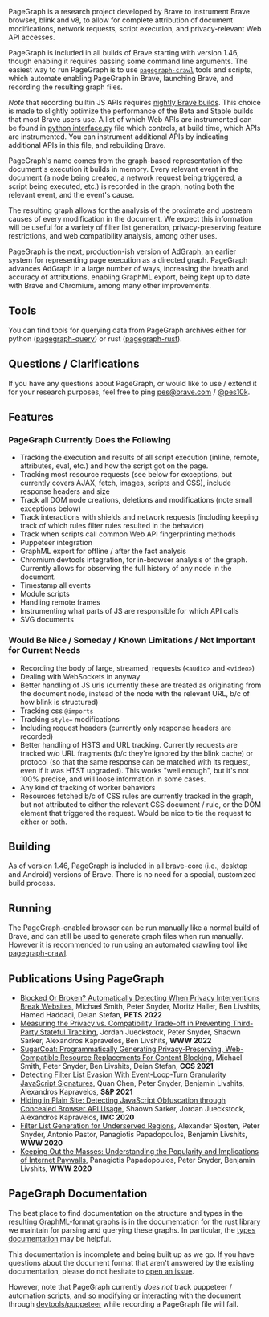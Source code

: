 PageGraph is a research project developed by Brave to instrument Brave browser, blink and v8, to allow for complete attribution of document modifications, network requests, script execution, and privacy-relevant Web API accesses.

PageGraph is included in all builds of Brave starting with version 1.46, though enabling it requires passing some command line arguments. The easiest way to run PageGraph is to use [`pagegraph-crawl`](https://github.com/brave-experiments/pagegraph-crawl/) tools and scripts, which automate enabling PageGraph in Brave, launching Brave, and recording the resulting graph files.

*Note* that recording builtin JS APIs requires [nightly Brave builds](https://brave.com/download-nightly/). This choice is made to slightly optimize the performance of the Beta and Stable builds that most Brave users use. A list of which Web APIs are instrumented can be found in [python interface.py](https://github.com/brave/brave-core/blob/master/chromium_src/third_party/blink/renderer/bindings/scripts/bind_gen/interface.py#L32) file which controls, at build time, which APIs are instrumented. You can instrument additional APIs by indicating additional APIs in this file, and rebuilding Brave.

PageGraph's name comes from the graph-based representation of the document's execution it builds in memory.  Every relevant event in the document (a node being created, a network request being triggered, a script being executed, etc.) is recorded in the graph, noting both the relevant event, and the event's cause.

The resulting graph allows for the analysis of the proximate and upstream causes of every modification in the document. We expect this information will be useful for a variety of filter list generation, privacy-preserving feature restrictions, and web compatibility analysis, among other uses.

PageGraph is the next, production-ish version of [AdGraph](https://arxiv.org/abs/1805.09155), an earlier system for representing page execution as a directed graph.  PageGraph advances AdGraph in a large number of ways, increasing the breath and accuracy of attributions, enabling GraphML export, being kept up to date with Brave and Chromium, among many other improvements.

Tools
---
You can find tools for querying data from PageGraph archives either for python ([pagegraph-query](https://github.com/pes10k/pagegraph-query)) or rust ([pagegraph-rust](https://github.com/brave/pagegraph-rust)).

Questions / Clarifications
---
If you have any questions about PageGraph, or would like to use / extend it for your research purposes, feel free to ping pes@brave.com / [@pes10k](https://twitter.com/pes10k).

## Features 

### PageGraph Currently Does the Following
* Tracking the execution and results of all script execution (inline, remote, attributes, eval, etc.) and how the script got on the page.
* Tracking most resource requests (see below for exceptions, but currently covers AJAX, fetch, images, scripts and CSS), include response headers and size
* Track all DOM node creations, deletions and modifications (note small exceptions below)
* Track interactions with shields and network requests (including keeping track of which rules filter rules resulted in the behavior)
* Track when scripts call common Web API fingerprinting methods
* Puppeteer integration
* GraphML export for offline / after the fact analysis
* Chromium devtools integration, for in-browser analysis of the graph.  Currently allows for observing the full history of any node in the document.
* Timestamp all events
* Module scripts
* Handling remote frames
* Instrumenting what parts of JS are responsible for which API calls
* SVG documents

### Would Be Nice / Someday / Known Limitations / Not Important for Current Needs
* Recording the body of large, streamed, requests (`<audio>` and `<video>`)
* Dealing with WebSockets in anyway
* Better handling of JS urls (currently these are treated as originating from the document node, instead of the node with the relevant URL, b/c of how blink is structured)
* Tracking css `@imports`
* Tracking `style=` modifications
* Including request headers (currently only response headers are recorded)
* Better handling of HSTS and URL tracking. Currently requests are tracked w/o URL fragments (b/c they're ignored by the blink cache) or protocol (so that the same response can be matched with its request, even if it was HTST upgraded).  This works "well enough", but it's not 100% precise, and will loose information in some cases.
* Any kind of tracking of worker behaviors
* Resources fetched b/c of CSS rules are currently tracked in the graph, but not attributed to either the relevant CSS document / rule, or the DOM element that triggered the request.  Would be nice to tie the request to either or both.

Building
---
As of version 1.46, PageGraph is included in all brave-core (i.e., desktop and Android) versions of Brave.  There is no need for a special, customized build process.

Running
---
The PageGraph-enabled browser can be run manually like a normal build of Brave, and can still be used to generate graph files when run manually. However it is recommended to run using an automated crawling tool like [pagegraph-crawl](https://github.com/brave-experiments/pagegraph-crawl).

## Publications Using PageGraph

- [Blocked Or Broken? Automatically Detecting When Privacy Interventions Break Websites](https://arxiv.org/abs/2203.03528), Michael Smith, Peter Snyder, Moritz Haller, Ben Livshits, Hamed Haddadi, Deian Stefan, **PETS 2022**
- [Measuring the Privacy vs. Compatibility Trade-off in Preventing Third-Party Stateful Tracking](https://www.peteresnyder.com/static/papers/storage-policies-www-2022.pdf), Jordan Jueckstock, Peter Snyder, Shaown Sarker, Alexandros Kapravelos, Ben Livshits, **WWW 2022**
- [SugarCoat: Programmatically Generating Privacy-Preserving, Web-Compatible Resource Replacements For Content Blocking](https://www.peteresnyder.com/static/papers/sugarcoat-ccs-2021.pdf), Michael Smith, Peter Snyder, Ben Livshits, Deian Stefan, **CCS 2021**
- [Detecting Filter List Evasion With Event-Loop-Turn Granularity JavaScript Signatures](https://arxiv.org/abs/2005.11910), Quan Chen, Peter Snyder, Benjamin Livshits, Alexandros Kapravelos, **S&P 2021**
- [Hiding in Plain Site: Detecting JavaScript Obfuscation through Concealed Browser API Usage](https://kapravelos.com/publications/jsobf-imc20.pdf), Shaown Sarker, Jordan Jueckstock, Alexandros Kapravelos, **IMC 2020**
- [Filter List Generation for Underserved Regions](https://arxiv.org/abs/1910.07303), Alexander Sjosten, Peter Snyder, Antonio Pastor, Panagiotis Papadopoulos, Benjamin Livshits, **WWW 2020**
- [Keeping Out the Masses: Understanding the Popularity and Implications of Internet Paywalls](https://arxiv.org/abs/1903.01406), Panagiotis Papadopoulos, Peter Snyder, Benjamin Livshits, **WWW 2020**


## PageGraph Documentation

The best place to find documentation on the structure and types in the resulting [GraphML](http://graphml.graphdrawing.org/)-format graphs is in the documentation for the [rust library](https://docs.rs/pagegraph) we maintain for parsing and querying these graphs. In particular, the [types documentation](https://docs.rs/pagegraph/0.1.3/pagegraph/types/index.html#types) may be helpful. 

This documentation is incomplete and being built up as we go. If you have questions about the document format that aren't answered by the existing documentation, please do not hesitate to [open an issue](https://github.com/brave/pagegraph-rust).

However, note that PageGraph currently *does not* track puppeteer / automation scripts, and so modifying or interacting with the document through [devtools/puppeteer](https://pptr.dev/) while recording a PageGraph file will fail.